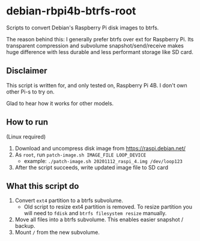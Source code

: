 # debian-rbpi4b-btrfs-root

Scripts to convert Debian's Raspberry Pi disk images to btrfs.

The reason behind this:
I generally prefer btrfs over ext for Raspberry Pi.
Its transparent compression and subvolume snapshot/send/receive makes huge
difference with less durable and less performant storage like SD card.

## Disclaimer

This script is written for, and only tested on, Raspberry Pi 4B. I don't own other Pi-s to try on.

Glad to hear how it works for other models.

<!--
(It *likely* work on other images: all images are build with [similar configurations](https://salsa.debian.org/raspi-team/image-specs))
-->

## How to run

(Linux required)

1. Download and uncompress disk image from https://raspi.debian.net/
2. As `root`, run `patch-image.sh IMAGE_FILE LOOP_DEVICE`
    - example: `./patch-image.sh 20201112_raspi_4.img /dev/loop123`
3. After the script succeeds, write updated image file to SD card

## What this script do

1. Convert `ext4` partition to a btrfs subvolume.
    - Old script to resize ext4 partition is removed. To resize partition you will need to `fdisk` and `btrfs filesystem resize` manually.
2. Move all files into a btrfs subvolume. This enables easier snapshot / backup.
3. Mount `/` from the new subvolume.

